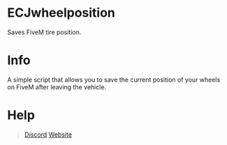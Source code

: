 # ECJwheelposition
 Saves FiveM tire position.

# Info
A simple script that allows you to save the current position of your wheels on FiveM after leaving the vehicle.

# Help
> [Discord](https://discord.com/invite/v4gK64S)
> [Website](https://ecjrp.com/)